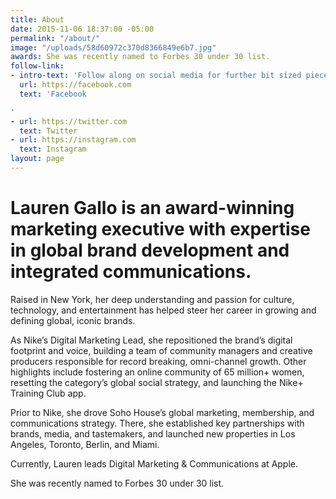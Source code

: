 ```yaml
---
title: About
date: 2015-11-06 18:37:00 -05:00
permalink: "/about/"
image: "/uploads/58d60972c370d8366849e6b7.jpg"
awards: She was recently named to Forbes 30 under 30 list.
follow-link:
- intro-text: 'Follow along on social media for further bit sized pieces of content. '
  url: https://facebook.com
  text: 'Facebook

'
- url: https://twitter.com
  text: Twitter
- url: https://instagram.com
  text: Instagram
layout: page
---
```


# Lauren Gallo is an award-winning marketing executive with expertise in global brand development and integrated communications. 

Raised in New York, her deep understanding and passion for culture, technology, and entertainment has helped steer her career in growing and defining global, iconic brands.  

As Nike’s Digital Marketing Lead, she repositioned the brand’s digital footprint and voice, building a team of community managers and creative producers responsible for record breaking, omni-channel growth. Other highlights include fostering an online community of 65 million+ women, resetting the category’s global social strategy, and launching the Nike+ Training Club app. 

Prior to Nike, she drove Soho House’s global marketing, membership, and communications strategy. There, she established key partnerships with brands, media, and tastemakers, and launched new properties in Los Angeles, Toronto, Berlin, and Miami. 

Currently, Lauren leads Digital Marketing & Communications at Apple. 

She was recently named to Forbes 30 under 30 list.
